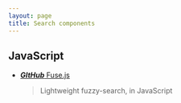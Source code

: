 ```yaml
---
layout: page
title: Search components
---
```


## JavaScript

* [***GItHub*** Fuse.js](https://github.com/krisk/Fuse)
  > Lightweight fuzzy-search, in JavaScript
